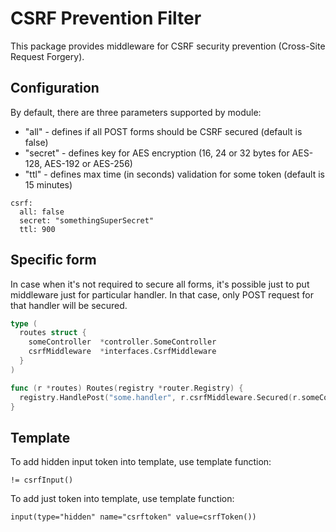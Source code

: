 # CSRF Prevention Filter

This package provides middleware for CSRF security prevention (Cross-Site Request Forgery).

## Configuration

By default, there are three parameters supported by module:
* "all" - defines if all POST forms should be CSRF secured (default is false)
* "secret" - defines key for AES encryption (16, 24 or 32 bytes for AES-128, AES-192 or AES-256)
* "ttl" - defines max time (in seconds) validation for some token (default is 15 minutes)

```
csrf:
  all: false
  secret: "somethingSuperSecret"
  ttl: 900
```

## Specific form

In case when it's not required to secure all forms, it's possible just to put
middleware just for particular handler. In that case, only POST request for that handler will
be secured.

```go
type (
  routes struct {
    someController  *controller.SomeController
    csrfMiddleware  *interfaces.CsrfMiddleware
  }
)

func (r *routes) Routes(registry *router.Registry) {
  registry.HandlePost("some.handler", r.csrfMiddleware.Secured(r.someController.Handler))
}
```

## Template

To add hidden input token into template, use template function:

```
!= csrfInput()
```

To add just token into template, use template function:

```
input(type="hidden" name="csrftoken" value=csrfToken())
```
